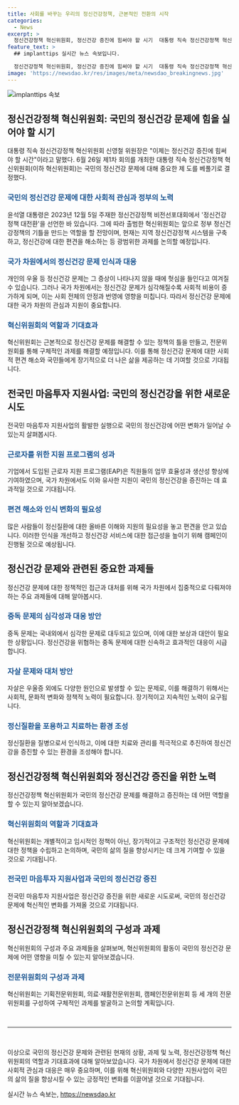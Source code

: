 ```yaml
---
title: 사회를 바꾸는 우리의 정신건강정책, 근본적인 전환의 시작
categories:
  - News
excerpt: >
  정신건강정책 혁신위원회, 정신건강 증진에 힘써야 할 시기  대통령 직속 정신건강정책 혁신위원회의 신영철 위원장은 국민의 정신건강 문제를 뒷전으로 미뤄온 상황을 강조하며, 정신건강 증진을 위한 대전환의 필요성을 강조했다. 정신건강을 위한 국가적 노력이 중요함을 강조하며, 혁신위원회의 출범은 사회에 큰 의미를 가진다고 설명했다. 혁신위원회는 정부의 정신건강정책을 새롭게 구축할 것으로 전망되며, 지역 정신건강정책 시스템 구축, 편견 해소 등 다양한 과제를 다룰 전망이다. 또한, 정신건강 증진 정책의 효과적인 추진이 중요하며, 캠페인전문위원회를 통해 편견 해소에도 노력할 계획이다. (150자)
feature_text: >
  ## implanttips 실시간 뉴스 속보입니다.

  정신건강정책 혁신위원회, 정신건강 증진에 힘써야 할 시기  대통령 직속 정신건강정책 혁신위원회의 신영철 위원장은 국민의 정신건강 문제를 뒷전으로 미뤄온 상황을 강조하며, 정신건강 증진을 위한 대전환의 필요성을 강조했다. 정신건강을 위한 국가적 노력이 중요함을 강조하며, 혁신위원회의 출범은 사회에 큰 의미를 가진다고 설명했다. 혁신위원회는 정부의 정신건강정책을 새롭게 구축할 것으로 전망되며, 지역 정신건강정책 시스템 구축, 편견 해소 등 다양한 과제를 다룰 전망이다. 또한, 정신건강 증진 정책의 효과적인 추진이 중요하며, 캠페인전문위원회를 통해 편견 해소에도 노력할 계획이다. (150자)
image: 'https://newsdao.kr/res/images/meta/newsdao_breakingnews.jpg'
---
```


<p><img src="https://newsdao.kr/res/images/meta/newsdao_breakingnews.jpg" alt="implanttips 속보" /></p>

<h2 data-ke-size="size26">정신건강정책 혁신위원회: 국민의 정신건강 문제에 힘을 실어야 할 시기</h2>

<p data-ke-size="size16">대통령 직속 정신건강정책 혁신위원회 신영철 위원장은 "이제는 정신건강 증진에 힘써야 할 시간"이라고 말했다. 6월 26일 제1차 회의를 개최한 대통령 직속 정신건강정책 혁신위원회(이하 혁신위원회)는 국민의 정신건강 문제에 대해 중요한 제 도를 베풀기로 결정했다.</p>

<h3><b><span style="color: #1a5490;">국민의 정신건강 문제에 대한 사회적 관심과 정부의 노력</b></span></h3>

<p data-ke-size="size16">윤석열 대통령은 2023년 12월 5일 주재한 정신건강정책 비전선포대회에서 '정신건강정책 대전환'을 선언한 바 있습니다. 그에 따라 출범한 혁신위원회는 앞으로 정부 정신건강정책의 기틀을 만드는 역할을 할 전망이며, 현재는 지역 정신건강정책 시스템을 구축하고, 정신건강에 대한 편견을 해소하는 등 광범위한 과제를 논의할 예정입니다.</p>

<h3><b><span style="color: #1a5490;">국가 차원에서의 정신건강 문제 인식과 대응</b></span></h3>

<p data-ke-size="size16">개인의 우울 등 정신건강 문제는 그 증상이 나타나지 않을 때에 헛심을 들인다고 여겨질 수 있습니다. 그러나 국가 차원에서는 정신건강 문제가 심각해질수록 사회적 비용이 증가하게 되며, 이는 사회 전체의 안정과 번영에 영향을 미칩니다. 따라서 정신건강 문제에 대한 국가 차원의 관심과 지원이 중요합니다.</p>

<h3><b><span style="color: #1a5490;">혁신위원회의 역할과 기대효과</b></span></h3>

<p data-ke-size="size16">혁신위원회는 근본적으로 정신건강 문제를 해결할 수 있는 정책의 틀을 만들고, 전문위원회를 통해 구체적인 과제를 해결할 예정입니다. 이를 통해 정신건강 문제에 대한 사회적 편견 해소와 국민들에게 장기적으로 더 나은 삶을 제공하는 데 기여할 것으로 기대됩니다.</p>

<h2 data-ke-size="size26">전국민 마음투자 지원사업: 국민의 정신건강을 위한 새로운 시도</h2>

<p data-ke-size="size16">전국민 마음투자 지원사업의 활발한 실행으로 국민의 정신건강에 어떤 변화가 일어날 수 있는지 살펴봅시다.</p>

<h3><b><span style="color: #1a5490;">근로자를 위한 지원 프로그램의 성과</b></span></h3>

<p data-ke-size="size16">기업에서 도입된 근로자 지원 프로그램(EAP)은 직원들의 업무 효율성과 생산성 향상에 기여하였으며, 국가 차원에서도 이와 유사한 지원이 국민의 정신건강을 증진하는 데 효과적일 것으로 기대됩니다.</p>

<h3><b><span style="color: #1a5490;">편견 해소와 인식 변화의 필요성</b></span></h3>

<p data-ke-size="size16">많은 사람들이 정신질환에 대한 올바른 이해와 지원의 필요성을 놓고 편견을 안고 있습니다. 이러한 인식을 개선하고 정신건강 서비스에 대한 접근성을 높이기 위해 캠페인이 진행될 것으로 예상됩니다.</p>

<h2 data-ke-size="size26">정신건강 문제와 관련된 중요한 과제들</h2>

<p data-ke-size="size16">정신건강 문제에 대한 정책적인 접근과 대처를 위해 국가 차원에서 집중적으로 다뤄져야 하는 주요 과제들에 대해 알아봅시다.</p>

<h3><b><span style="color: #1a5490;">중독 문제의 심각성과 대응 방안</b></span></h3>

<p data-ke-size="size16">중독 문제는 국내외에서 심각한 문제로 대두되고 있으며, 이에 대한 보상과 대안이 필요한 상황입니다. 정신건강을 위협하는 중독 문제에 대한 신속하고 효과적인 대응이 시급합니다.</p>

<h3><b><span style="color: #1a5490;">자살 문제와 대처 방안</b></span></h3>

<p data-ke-size="size16">자살은 우울증 외에도 다양한 원인으로 발생할 수 있는 문제로, 이를 해결하기 위해서는 사회적, 문화적 변화와 정책적 노력이 필요합니다. 장기적이고 지속적인 노력이 요구됩니다.</p>

<h3><b><span style="color: #1a5490;">정신질환을 포용하고 치료하는 환경 조성</b></span></h3>

<p data-ke-size="size16">정신질환을 질병으로서 인식하고, 이에 대한 치료와 관리를 적극적으로 추진하여 정신건강을 증진할 수 있는 환경을 조성해야 합니다.</p>

<h2 data-ke-size="size26">정신건강정책 혁신위원회와 정신건강 증진을 위한 노력</h2>

<p data-ke-size="size16">정신건강정책 혁신위원회가 국민의 정신건강 문제를 해결하고 증진하는 데 어떤 역할을 할 수 있는지 알아보겠습니다.</p>

<h3><b><span style="color: #1a5490;">혁신위원회의 역할과 기대효과</b></span></h3>

<p data-ke-size="size16">혁신위원회는 개별적이고 임시적인 정책이 아닌, 장기적이고 구조적인 정신건강 문제에 대한 정책을 수립하고 논의하며, 국민의 삶의 질을 향상시키는 데 크게 기여할 수 있을 것으로 기대됩니다.</p>

<h3><b><span style="color: #1a5490;">전국민 마음투자 지원사업과 국민의 정신건강 증진</b></span></h3>

<p data-ke-size="size16">전국민 마음투자 지원사업은 정신건강 증진을 위한 새로운 시도로써, 국민의 정신건강 문제에 혁신적인 변화를 가져올 것으로 기대됩니다.</p>

<h2 data-ke-size="size26">정신건강정책 혁신위원회의 구성과 과제</h2>

<p data-ke-size="size16">혁신위원회의 구성과 주요 과제들을 살펴보며, 혁신위원회의 활동이 국민의 정신건강 문제에 어떤 영향을 미칠 수 있는지 알아보겠습니다.</p>

<h3><b><span style="color: #1a5490;">전문위원회의 구성과 과제</b></span></h3>

<p data-ke-size="size16">혁신위원회는 기획전문위원회, 의료·재활전문위원회, 캠페인전문위원회 등 세 개의 전문위원회를 구성하여 구체적인 과제를 발굴하고 논의할 계획입니다.</p>

<p data-ke-size="size16">&nbsp;</p>

<hr>

<p data-ke-size="size16">&nbsp;</p>

<p data-ke-size="size16">이상으로 국민의 정신건강 문제와 관련된 현재의 상황, 과제 및 노력, 정신건강정책 혁신위원회의 역할과 기대효과에 대해 알아보았습니다. 국가 차원에서 정신건강 문제에 대한 사회적 관심과 대응은 매우 중요하며, 이를 위해 혁신위원회와 다양한 지원사업이 국민의 삶의 질을 향상시킬 수 있는 긍정적인 변화를 이끌어낼 것으로 기대됩니다.</p>
실시간 뉴스 속보는, <a href="https://newsdao.kr" rel="dofollow">https://newsdao.kr</a>


